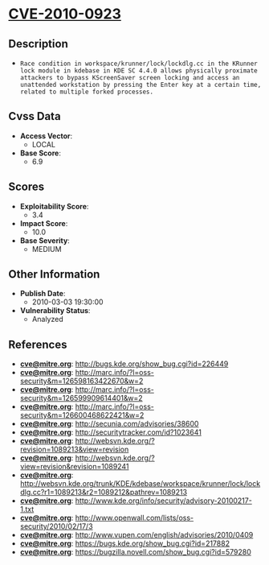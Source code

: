 
# [CVE-2010-0923](https://cve.mitre.org/cgi-bin/cvename.cgi?name=CVE-2010-0923)

## Description

- `Race condition in workspace/krunner/lock/lockdlg.cc in the KRunner lock module in kdebase in KDE SC 4.4.0 allows physically proximate attackers to bypass KScreenSaver screen locking and access an unattended workstation by pressing the Enter key at a certain time, related to multiple forked processes.`

## Cvss Data

- **Access Vector**:
  - LOCAL
- **Base Score**:
  - 6.9

## Scores

- **Exploitability Score**:
  - 3.4
- **Impact Score**:
  - 10.0
- **Base Severity**:
  - MEDIUM

## Other Information

- **Publish Date**:
  - 2010-03-03 19:30:00
- **Vulnerability Status**:
  - Analyzed

## References

- **cve@mitre.org**: http://bugs.kde.org/show_bug.cgi?id=226449
- **cve@mitre.org**: http://marc.info/?l=oss-security&m=126598163422670&w=2
- **cve@mitre.org**: http://marc.info/?l=oss-security&m=126599909614401&w=2
- **cve@mitre.org**: http://marc.info/?l=oss-security&m=126600468622421&w=2
- **cve@mitre.org**: http://secunia.com/advisories/38600
- **cve@mitre.org**: http://securitytracker.com/id?1023641
- **cve@mitre.org**: http://websvn.kde.org/?revision=1089213&view=revision
- **cve@mitre.org**: http://websvn.kde.org/?view=revision&revision=1089241
- **cve@mitre.org**: http://websvn.kde.org/trunk/KDE/kdebase/workspace/krunner/lock/lockdlg.cc?r1=1089213&r2=1089212&pathrev=1089213
- **cve@mitre.org**: http://www.kde.org/info/security/advisory-20100217-1.txt
- **cve@mitre.org**: http://www.openwall.com/lists/oss-security/2010/02/17/3
- **cve@mitre.org**: http://www.vupen.com/english/advisories/2010/0409
- **cve@mitre.org**: https://bugs.kde.org/show_bug.cgi?id=217882
- **cve@mitre.org**: https://bugzilla.novell.com/show_bug.cgi?id=579280
